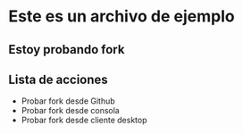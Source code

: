 # Este es un archivo de ejemplo
## Estoy probando fork

Lista de acciones
-----------------
* Probar fork desde Github
* Probar fork desde consola
* Probar fork desde cliente desktop
